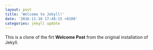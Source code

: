 ```yaml
---
layout: post
title: 'Welcome to Jekyll!'
date: '2016-11-10 17:48:15 +0100'
categories: jekyll update
---
```



This is a clone of the firt **Welcome Post**&nbsp;from the original installation of Jekyll.